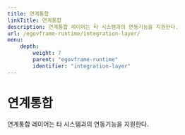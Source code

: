 ```yaml
---
title: 연계통합
linkTitle: 연계통합
description: 연계통합 레이어는 타 시스템과의 연동기능을 지원한다.
url: /egovframe-runtime/integration-layer/
menu:
    depth:
        weight: 7
        parent: "egovframe-runtime"
        identifier: "integration-layer"
---
```

# 연계통합
연계통합 레이어는 타 시스템과의 연동기능을 지원한다.